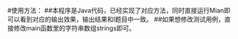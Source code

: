 #使用方法：
##本程序是Java代码，已经实现了对应方法，同时直接运行Mian即可以看到对应的输出效果，输出结果和l题目中一致。
##如果想修改测试用例，直接修改main函数里的字符串数组strings即可。

